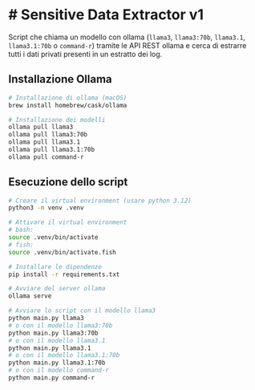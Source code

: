 # # Sensitive Data Extractor v1

Script che chiama un modello con ollama (`llama3`, `llama3:70b`, `llama3.1`, `llama3.1:70b` o `command-r`)
tramite le API REST ollama e cerca di estrarre tutti i dati privati presenti in un estratto dei log.

## Installazione Ollama

```sh
# Installazione di ollama (macOS)
brew install homebrew/cask/ollama

# Installazione dei modelli
ollama pull llama3
ollama pull llama3:70b
ollama pull llama3.1
ollama pull llama3.1:70b
ollama pull command-r
```

## Esecuzione dello script

```sh
# Creare il virtual environment (usare python 3.12)
python3 -m venv .venv

# Attivare il virtual environment
# bash:
source .venv/bin/activate
# fish:
source .venv/bin/activate.fish

# Installare le dipendenze
pip install -r requirements.txt

# Avviare del server ollama
ollama serve

# Avviare lo script con il modello llama3
python main.py llama3
# o con il modello llama3:70b
python main.py llama3:70b
# o con il modello llama3.1
python main.py llama3.1
# o con il modello llama3.1:70b
python main.py llama3.1:70b
# o con il modello command-r
python main.py command-r
```
